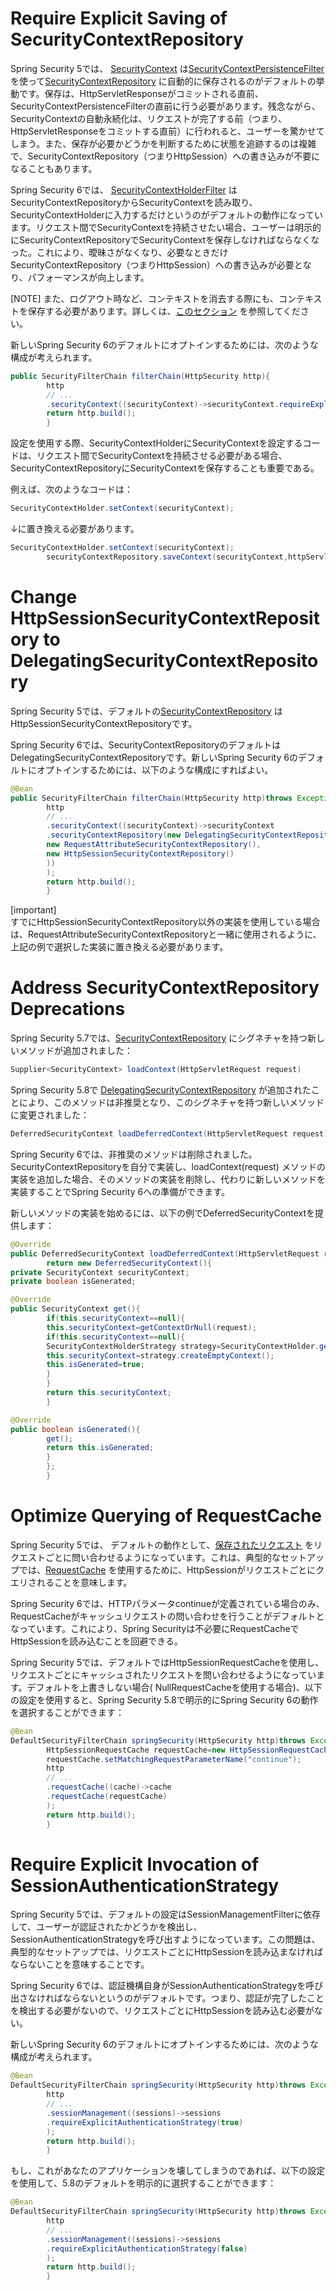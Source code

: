 # Require Explicit Saving of SecurityContextRepository

Spring Security 5では、
[SecurityContext](https://docs.spring.io/spring-security/reference/5.8/servlet/authentication/architecture.html#servlet-authentication-securitycontext)
は[SecurityContextPersistenceFilter](https://docs.spring.io/spring-security/reference/5.8/servlet/authentication/persistence.html#securitycontextpersistencefilter)
を使って[SecurityContextRepository](https://docs.spring.io/spring-security/reference/5.8/servlet/authentication/persistence.html#securitycontextrepository)
に自動的に保存されるのがデフォルトの挙動です。保存は、HttpServletResponseがコミットされる直前、SecurityContextPersistenceFilterの直前に行う必要があります。残念ながら、SecurityContextの自動永続化は、リクエストが完了する前（つまり、HttpServletResponseをコミットする直前）に行われると、ユーザーを驚かせてしまう。また、保存が必要かどうかを判断するために状態を追跡するのは複雑で、SecurityContextRepository（つまりHttpSession）への書き込みが不要になることもあります。

Spring Security 6では、
[SecurityContextHolderFilter](https://docs.spring.io/spring-security/reference/5.8/servlet/authentication/persistence.html#securitycontextholderfilter)
はSecurityContextRepositoryからSecurityContextを読み取り、SecurityContextHolderに入力するだけというのがデフォルトの動作になっています。リクエスト間でSecurityContextを持続させたい場合、ユーザーは明示的にSecurityContextRepositoryでSecurityContextを保存しなければならなくなった。これにより、曖昧さがなくなり、必要なときだけSecurityContextRepository（つまりHttpSession）への書き込みが必要となり、パフォーマンスが向上します。

[NOTE]
また、ログアウト時など、コンテキストを消去する際にも、コンテキストを保存する必要があります。詳しくは、[このセクション](https://docs.spring.io/spring-security/reference/5.8/servlet/authentication/session-management.html#properly-clearing-authentication)
を参照してください。

新しいSpring Security 6のデフォルトにオプトインするためには、次のような構成が考えられます。

```java
public SecurityFilterChain filterChain(HttpSecurity http){
        http
        // ...
        .securityContext((securityContext)->securityContext.requireExplicitSave(true));
        return http.build();
        }
```

設定を使用する際、SecurityContextHolderにSecurityContextを設定するコードは、リクエスト間でSecurityContextを持続させる必要がある場合、SecurityContextRepositoryにSecurityContextを保存することも重要である。

例えば、次のようなコードは：

```java
SecurityContextHolder.setContext(securityContext);
```

↓に置き換える必要があります。

```java
SecurityContextHolder.setContext(securityContext);
        securityContextRepository.saveContext(securityContext,httpServletRequest,httpServletResponse);
```

# Change HttpSessionSecurityContextRepository to DelegatingSecurityContextRepository

Spring Security
5では、デフォルトの[SecurityContextRepository](https://docs.spring.io/spring-security/reference/5.8/servlet/authentication/persistence.html#securitycontextrepository)
はHttpSessionSecurityContextRepositoryです。

Spring Security 6では、SecurityContextRepositoryのデフォルトはDelegatingSecurityContextRepositoryです。新しいSpring Security
6のデフォルトにオプトインするためには、以下のような構成にすればよい。

```java
@Bean
public SecurityFilterChain filterChain(HttpSecurity http)throws Exception{
        http
        // ...
        .securityContext((securityContext)->securityContext
        .securityContextRepository(new DelegatingSecurityContextRepository(
        new RequestAttributeSecurityContextRepository(),
        new HttpSessionSecurityContextRepository()
        ))
        );
        return http.build();
        }
```

[important] 	
すでにHttpSessionSecurityContextRepository以外の実装を使用している場合は、RequestAttributeSecurityContextRepositoryと一緒に使用されるように、上記の例で選択した実装に置き換える必要があります。

# Address SecurityContextRepository Deprecations

Spring Security
5.7では、[SecurityContextRepository](https://docs.spring.io/spring-security/reference/5.8/servlet/authentication/persistence.html#securitycontextrepository)
にシグネチャを持つ新しいメソッドが追加されました：

```java
Supplier<SecurityContext> loadContext(HttpServletRequest request)
```

Spring Security 5.8で
[DelegatingSecurityContextRepository](https://docs.spring.io/spring-security/reference/5.8/servlet/authentication/persistence.html#delegatingsecuritycontextrepository)
が追加されたことにより、このメソッドは非推奨となり、このシグネチャを持つ新しいメソッドに変更されました：

```java
DeferredSecurityContext loadDeferredContext(HttpServletRequest request)
```

Spring Security 6では、非推奨のメソッドは削除されました。SecurityContextRepositoryを自分で実装し、loadContext(request)
メソッドの実装を追加した場合、そのメソッドの実装を削除し、代わりに新しいメソッドを実装することでSpring Security 6への準備ができます。

新しいメソッドの実装を始めるには、以下の例でDeferredSecurityContextを提供します：

```java
@Override
public DeferredSecurityContext loadDeferredContext(HttpServletRequest request){
        return new DeferredSecurityContext(){
private SecurityContext securityContext;
private boolean isGenerated;

@Override
public SecurityContext get(){
        if(this.securityContext==null){
        this.securityContext=getContextOrNull(request);
        if(this.securityContext==null){
        SecurityContextHolderStrategy strategy=SecurityContextHolder.getContextHolderStrategy();
        this.securityContext=strategy.createEmptyContext();
        this.isGenerated=true;
        }
        }
        return this.securityContext;
        }

@Override
public boolean isGenerated(){
        get();
        return this.isGenerated;
        }
        };
        }
```

# Optimize Querying of RequestCache

Spring Security 5では、
デフォルトの動作として、[保存されたリクエスト](https://docs.spring.io/spring-security/reference/5.8/servlet/architecture.html#savedrequests)
をリクエストごとに問い合わせるようになっています。これは、典型的なセットアップでは、[RequestCache](https://docs.spring.io/spring-security/reference/5.8/servlet/architecture.html#requestcache)
を使用するために、HttpSessionがリクエストごとにクエリされることを意味します。

Spring Security 6では、HTTPパラメータcontinueが定義されている場合のみ、RequestCacheがキャッシュリクエストの問い合わせを行うことがデフォルトとなっています。これにより、Spring
Securityは不必要にRequestCacheでHttpSessionを読み込むことを回避できる。

Spring Security 5では、デフォルトではHttpSessionRequestCacheを使用し、リクエストごとにキャッシュされたリクエストを問い合わせるようになっています。デフォルトを上書きしない場合(
NullRequestCacheを使用する場合)、以下の設定を使用すると、Spring Security 5.8で明示的にSpring Security 6の動作を選択することができます：

```java
@Bean
DefaultSecurityFilterChain springSecurity(HttpSecurity http)throws Exception{
        HttpSessionRequestCache requestCache=new HttpSessionRequestCache();
        requestCache.setMatchingRequestParameterName("continue");
        http
        // ...
        .requestCache((cache)->cache
        .requestCache(requestCache)
        );
        return http.build();
        }
```

# Require Explicit Invocation of SessionAuthenticationStrategy

Spring Security
5では、デフォルトの設定はSessionManagementFilterに依存して、ユーザーが認証されたかどうかを検出し、SessionAuthenticationStrategyを呼び出すようになっています。この問題は、典型的なセットアップでは、リクエストごとにHttpSessionを読み込まなければならないことを意味することです。

Spring Security
6では、認証機構自身がSessionAuthenticationStrategyを呼び出さなければならないというのがデフォルトです。つまり、認証が完了したことを検出する必要がないので、リクエストごとにHttpSessionを読み込む必要がない。

新しいSpring Security 6のデフォルトにオプトインするためには、次のような構成が考えられます。

```java
@Bean
DefaultSecurityFilterChain springSecurity(HttpSecurity http)throws Exception{
        http
        // ...
        .sessionManagement((sessions)->sessions
        .requireExplicitAuthenticationStrategy(true)
        );
        return http.build();
        }
```

もし、これがあなたのアプリケーションを壊してしまうのであれば、以下の設定を使用して、5.8のデフォルトを明示的に選択することができます：

```java
@Bean
DefaultSecurityFilterChain springSecurity(HttpSecurity http)throws Exception{
        http
        // ...
        .sessionManagement((sessions)->sessions
        .requireExplicitAuthenticationStrategy(false)
        );
        return http.build();
        }
```
